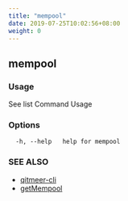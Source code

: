 ```yaml
---
title: "mempool"
date: 2019-07-25T10:02:56+08:00
weight: 0
---
```


## mempool



### Usage

See list Command Usage

### Options

```
  -h, --help   help for mempool
```

### SEE ALSO

* [qitmeer-cli](/en/reference/qitmeer-cli/)	 
* [getMempool](/en/reference/qitmeer-cli/mempool/getmempool/)	 


